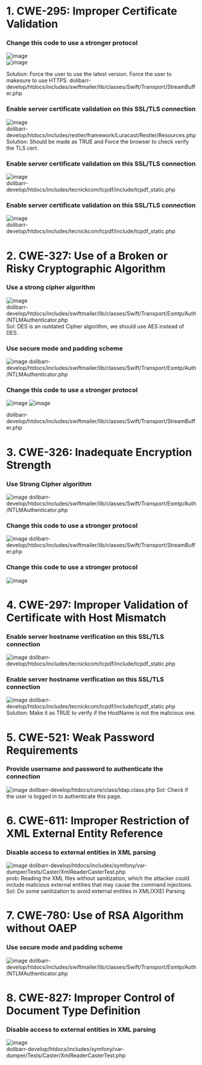 
# 1. CWE-295: Improper Certificate Validation

### Change this code to use a stronger protocol
![image](https://user-images.githubusercontent.com/100978590/205523906-aa82a31e-0f54-4a06-88e1-8d1cfc605f47.png)  
![image](https://user-images.githubusercontent.com/100978590/205523999-05a7c1be-e229-4cdc-971c-6e2901b170d2.png)

Solution: Force the user to use the latest version. Force the user to makesure to use HTTPS.
dolibarr-develop/htdocs/includes/swiftmailer/lib/classes/Swift/Transport/StreamBuffer.php

### Enable server certificate validation on this SSL/TLS connection
![image](https://user-images.githubusercontent.com/100978590/205523685-5be16003-c1d1-4f5f-81ca-a2be800ad474.png)  
dolibarr-develop/htdocs/includes/restler/framework/Luracast/Restler/Resources.php
Solution: Should be made as TRUE and Force the browser to check verify the TLS cert.

### Enable server certificate validation on this SSL/TLS connection
![image](https://user-images.githubusercontent.com/100978590/205524032-e09010d5-4c0a-4048-b89a-c9a4afad2110.png)  
dolibarr-develop/htdocs/includes/tecnickcom/tcpdf/include/tcpdf_static.php

### Enable server certificate validation on this SSL/TLS connection
![image](https://user-images.githubusercontent.com/100978590/205524105-0040f4ca-e920-4e5b-b358-3a0c025b8179.png)  
dolibarr-develop/htdocs/includes/tecnickcom/tcpdf/include/tcpdf_static.php  

# 2. CWE-327: Use of a Broken or Risky Cryptographic Algorithm  
### Use a strong cipher algorithm  
![image](https://user-images.githubusercontent.com/100978590/205524224-cf3b9d45-2009-4f06-be1e-0f8871e552d9.png)  
dolibarr-develop/htdocs/includes/swiftmailer/lib/classes/Swift/Transport/Esmtp/Auth/NTLMAuthenticator.php  
Sol: DES is an outdated Cipher algorithm, we should use AES instead of DES.
### Use secure mode and padding scheme
![image](https://user-images.githubusercontent.com/100978590/205524310-2ca38381-9fb7-4062-8346-c23530222ed1.png)
dolibarr-develop/htdocs/includes/swiftmailer/lib/classes/Swift/Transport/Esmtp/Auth/NTLMAuthenticator.php  
### Change this code to use a stronger protocol
![image](https://user-images.githubusercontent.com/100978590/205524343-24fe06a7-7c71-42b3-8b45-ee71670c082c.png)
![image](https://user-images.githubusercontent.com/100978590/205524396-2f318e29-7c08-4864-88c3-c6453c8b3427.png)

dolibarr-develop/htdocs/includes/swiftmailer/lib/classes/Swift/Transport/StreamBuffer.php  

# 3. CWE-326: Inadequate Encryption Strength

### Use Strong Cipher algorithm
![image](https://user-images.githubusercontent.com/100978590/205524530-c5bda5c3-c2fd-4d31-90b5-68b80c91ac38.png)
dolibarr-develop/htdocs/includes/swiftmailer/lib/classes/Swift/Transport/Esmtp/Auth/NTLMAuthenticator.php

### Change this code to use a stronger protocol
![image](https://user-images.githubusercontent.com/100978590/205524564-ce248bcb-f3f9-4680-acad-8a33f0ba31e3.png)
dolibarr-develop/htdocs/includes/swiftmailer/lib/classes/Swift/Transport/StreamBuffer.php  
### Change this code to use a stronger protocol
![image](https://user-images.githubusercontent.com/100978590/205524589-15304f35-a388-43f7-9798-673fdb2dc2a2.png)

# 4. CWE-297: Improper Validation of Certificate with Host Mismatch
### Enable server hostname verification on this SSL/TLS connection
![image](https://user-images.githubusercontent.com/100978590/205524645-93aeb87a-7267-46ef-92c3-d55ab6ff8198.png)
dolibarr-develop/htdocs/includes/tecnickcom/tcpdf/include/tcpdf_static.php

### Enable server hostname verification on this SSL/TLS connection
![image](https://user-images.githubusercontent.com/100978590/205524686-42be2671-71b4-46fe-8dd8-2bf6de2c5603.png)
dolibarr-develop/htdocs/includes/tecnickcom/tcpdf/include/tcpdf_static.php
Solution: Make it as TRUE to verify if the HostName is not the malicious one.

# 5. CWE-521: Weak Password Requirements
### Provide username and password to authenticate the connection
![image](https://user-images.githubusercontent.com/100978590/205524768-8adfe4c9-8111-4447-acf4-6fc20fc56fd6.png)
dolibarr-develop/htdocs/core/class/ldap.class.php
Sol: Check if the user is logged in to authenticate this page.

# 6. CWE-611: Improper Restriction of XML External Entity Reference  
### Disable access to external entities in XML parsing
![image](https://user-images.githubusercontent.com/100978590/205524823-d125f515-05f5-4483-bb23-3d62ef67386c.png)
dolibarr-develop/htdocs/includes/symfony/var-dumper/Tests/Caster/XmlReaderCasterTest.php  
prob: Reading the XML files without sanitization, which the attacker could include malicious external entities that may cause the command injections.
Sol: Do some sanitization to avoid external entities in XML(XXE) Parsing.


# 7. CWE-780: Use of RSA Algorithm without OAEP
### Use secure mode and padding scheme
![image](https://user-images.githubusercontent.com/100978590/205524893-e367137c-dd14-43dd-a799-3485f53ae5e1.png)
dolibarr-develop/htdocs/includes/swiftmailer/lib/classes/Swift/Transport/Esmtp/Auth/NTLMAuthenticator.php

# 8. CWE-827: Improper Control of Document Type Definition
### Disable access to external entities in XML parsing  
![image](https://user-images.githubusercontent.com/100978590/205524975-25ecfd00-9679-4b6b-8a0f-83b0f392cd8b.png)  
dolibarr-develop/htdocs/includes/symfony/var-dumper/Tests/Caster/XmlReaderCasterTest.php
